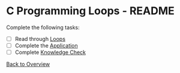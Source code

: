 # C Programming Loops - README
Complete the following tasks:
- [ ] Read through [Loops](loops.md)
- [ ] Complete the [Application](application.c)
- [ ] Complete [Knowledge Check](knowledge_check.md)

[Back to Overview](../README.md)